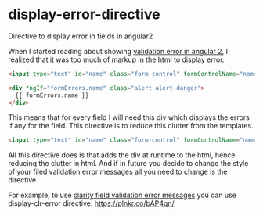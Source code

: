 # display-error-directive
Directive to display error in fields in angular2

When I started reading about showing [validation error in angular 2](https://angular.io/docs/ts/latest/cookbook/form-validation.html), I realized that it was too much of markup in the html to display error.

```html
<input type="text" id="name" class="form-control" formControlName="name" required >

<div *ngIf="formErrors.name" class="alert alert-danger">
  {{ formErrors.name }}
</div>
```

This means that for every field I will need this div which displays the errors if any for the field. This directive is to reduce this clutter from the templates.

```html
<input type="text" id="name" class="form-control" formControlName="name" required *displayClrError="formErrors.name">
```

All this directive does is that adds the div at runtime to the html, hence reducing the clutter in html. And if in future you decide to change the style of your filed validation error messages all you need to change is the directive.

For example, to use [clarity field validation error messages](https://vmware.github.io/clarity/documentation/input-fields) you can use display-clr-error directive. https://plnkr.co/bAP4qn/

